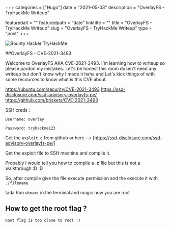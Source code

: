 +++
categories = ["Hugo"]
date = "2021-05-03"
description = "OverlayFS - TryHackMe Writeup"

featuredalt = ""
featuredpath = "date"
linktitle = ""
title = "OverlayFS - TryHackMe Writeup"
slug = "OverlayFS - TryHackMe Writeup"
type = "post"
+++



![Bounty Hacker TryHackMe](static/image/OverlayFS.png)



##OverlayFS - CVE-2021-3493


Welcome to OverlayFS AKA CVE-2021-3493. I'm learning how to writeup so please pardon my mistakes.
Let's be honest this room dosen't need any writeup but don't know why I made it haha and Let's kick things of with some recources to know what is this CVE about.

https://ubuntu.com/security/CVE-2021-3493
https://ssd-disclosure.com/ssd-advisory-overlayfs-pe/
https://github.com/briskets/CVE-2021-3493


SSH creds :

```
Username: overlay

Password: tryhackme123
```


Get the `exploit.c` from github or here --> [https://ssd-disclosure.com/ssd-advisory-overlayfs-pe/]

Get the exploit file to SSH mechine and compile it.

Probably I would tell you how to compile a **.c** file but this is not a walkthrough :D :D

So, after compile give the file execute permission and the execute it with `./filename`

tada Run `whoami` in the terminal and magic now you are root


## How to get the root flag ?

```
Root flag is too close to root :)
```
